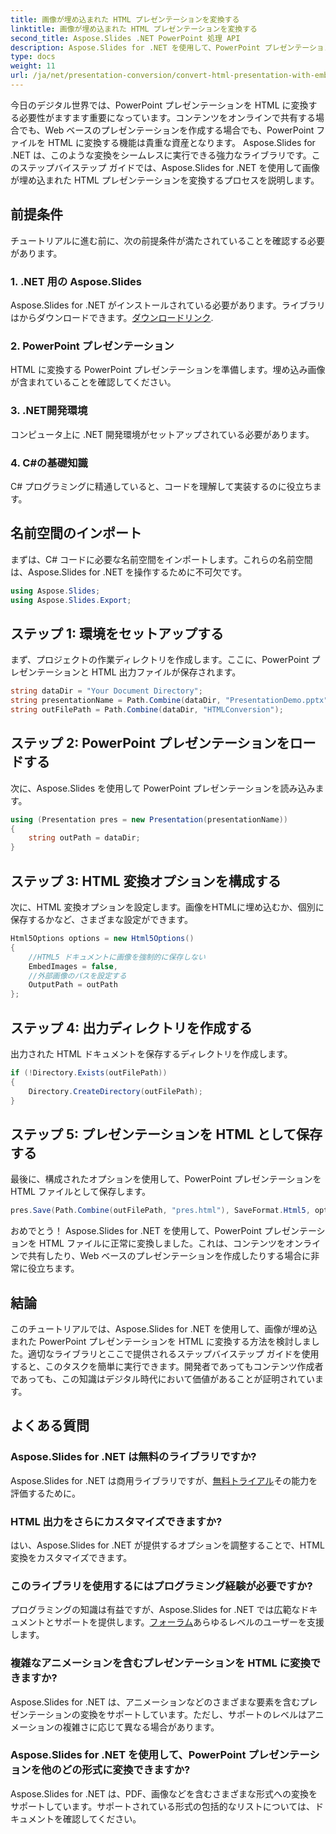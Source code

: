 ```yaml
---
title: 画像が埋め込まれた HTML プレゼンテーションを変換する
linktitle: 画像が埋め込まれた HTML プレゼンテーションを変換する
second_title: Aspose.Slides .NET PowerPoint 処理 API
description: Aspose.Slides for .NET を使用して、PowerPoint プレゼンテーションを画像が埋め込まれた HTML に変換する方法を学びます。シームレスな変換のためのステップバイステップのガイド。
type: docs
weight: 11
url: /ja/net/presentation-conversion/convert-html-presentation-with-embedded-images/
---
```


今日のデジタル世界では、PowerPoint プレゼンテーションを HTML に変換する必要性がますます重要になっています。コンテンツをオンラインで共有する場合でも、Web ベースのプレゼンテーションを作成する場合でも、PowerPoint ファイルを HTML に変換する機能は貴重な資産となります。 Aspose.Slides for .NET は、このような変換をシームレスに実行できる強力なライブラリです。このステップバイステップ ガイドでは、Aspose.Slides for .NET を使用して画像が埋め込まれた HTML プレゼンテーションを変換するプロセスを説明します。

## 前提条件

チュートリアルに進む前に、次の前提条件が満たされていることを確認する必要があります。

### 1. .NET 用の Aspose.Slides

 Aspose.Slides for .NET がインストールされている必要があります。ライブラリはからダウンロードできます。[ダウンロードリンク](https://releases.aspose.com/slides/net/).

### 2. PowerPoint プレゼンテーション

HTML に変換する PowerPoint プレゼンテーションを準備します。埋め込み画像が含まれていることを確認してください。

### 3. .NET開発環境

コンピュータ上に .NET 開発環境がセットアップされている必要があります。

### 4. C#の基礎知識

C# プログラミングに精通していると、コードを理解して実装するのに役立ちます。

## 名前空間のインポート

まずは、C# コードに必要な名前空間をインポートします。これらの名前空間は、Aspose.Slides for .NET を操作するために不可欠です。

```csharp
using Aspose.Slides;
using Aspose.Slides.Export;
```

## ステップ 1: 環境をセットアップする

まず、プロジェクトの作業ディレクトリを作成します。ここに、PowerPoint プレゼンテーションと HTML 出力ファイルが保存されます。

```csharp
string dataDir = "Your Document Directory";
string presentationName = Path.Combine(dataDir, "PresentationDemo.pptx");
string outFilePath = Path.Combine(dataDir, "HTMLConversion");
```

## ステップ 2: PowerPoint プレゼンテーションをロードする

次に、Aspose.Slides を使用して PowerPoint プレゼンテーションを読み込みます。

```csharp
using (Presentation pres = new Presentation(presentationName))
{
    string outPath = dataDir;
}
```

## ステップ 3: HTML 変換オプションを構成する

次に、HTML 変換オプションを設定します。画像をHTMLに埋め込むか、個別に保存するかなど、さまざまな設定ができます。

```csharp
Html5Options options = new Html5Options()
{
    //HTML5 ドキュメントに画像を強制的に保存しない
    EmbedImages = false,
    //外部画像のパスを設定する
    OutputPath = outPath
};
```

## ステップ 4: 出力ディレクトリを作成する

出力された HTML ドキュメントを保存するディレクトリを作成します。

```csharp
if (!Directory.Exists(outFilePath))
{
    Directory.CreateDirectory(outFilePath);
}
```

## ステップ 5: プレゼンテーションを HTML として保存する

最後に、構成されたオプションを使用して、PowerPoint プレゼンテーションを HTML ファイルとして保存します。

```csharp
pres.Save(Path.Combine(outFilePath, "pres.html"), SaveFormat.Html5, options);
```

おめでとう！ Aspose.Slides for .NET を使用して、PowerPoint プレゼンテーションを HTML ファイルに正常に変換しました。これは、コンテンツをオンラインで共有したり、Web ベースのプレゼンテーションを作成したりする場合に非常に役立ちます。

## 結論

このチュートリアルでは、Aspose.Slides for .NET を使用して、画像が埋め込まれた PowerPoint プレゼンテーションを HTML に変換する方法を検討しました。適切なライブラリとここで提供されるステップバイステップ ガイドを使用すると、このタスクを簡単に実行できます。開発者であってもコンテンツ作成者であっても、この知識はデジタル時代において価値があることが証明されています。

## よくある質問

### Aspose.Slides for .NET は無料のライブラリですか?
 Aspose.Slides for .NET は商用ライブラリですが、[無料トライアル](https://releases.aspose.com/)その能力を評価するために。

### HTML 出力をさらにカスタマイズできますか?
はい、Aspose.Slides for .NET が提供するオプションを調整することで、HTML 変換をカスタマイズできます。

### このライブラリを使用するにはプログラミング経験が必要ですか?
プログラミングの知識は有益ですが、Aspose.Slides for .NET では広範なドキュメントとサポートを提供します。[フォーラム](https://forum.aspose.com/)あらゆるレベルのユーザーを支援します。

### 複雑なアニメーションを含むプレゼンテーションを HTML に変換できますか?
Aspose.Slides for .NET は、アニメーションなどのさまざまな要素を含むプレゼンテーションの変換をサポートしています。ただし、サポートのレベルはアニメーションの複雑さに応じて異なる場合があります。

### Aspose.Slides for .NET を使用して、PowerPoint プレゼンテーションを他のどの形式に変換できますか?
Aspose.Slides for .NET は、PDF、画像などを含むさまざまな形式への変換をサポートしています。サポートされている形式の包括的なリストについては、ドキュメントを確認してください。